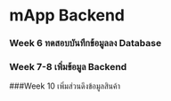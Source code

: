 # mApp Backend
### Week 6 ทดสอบบันทึกข้อมูลลง Database
### Week 7-8 เพิ่มข้อมูล Backend
###Week 10 เพิ่มส่วนดึงข้อมูลสินค้า
